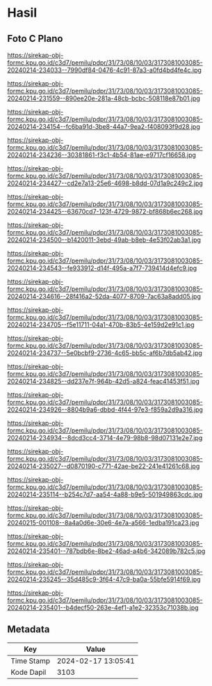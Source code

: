 # Hasil

## Foto C Plano

https://sirekap-obj-formc.kpu.go.id/c3d7/pemilu/pdpr/31/73/08/10/03/3173081003085-20240214-234033--7990df84-0476-4c91-87a3-a0fd4bd4fe4c.jpg

https://sirekap-obj-formc.kpu.go.id/c3d7/pemilu/pdpr/31/73/08/10/03/3173081003085-20240214-231559--890ee20e-281a-48cb-bcbc-508118e87b01.jpg

https://sirekap-obj-formc.kpu.go.id/c3d7/pemilu/pdpr/31/73/08/10/03/3173081003085-20240214-234154--fc6ba91d-3be8-44a7-9ea2-f408093f9d28.jpg

https://sirekap-obj-formc.kpu.go.id/c3d7/pemilu/pdpr/31/73/08/10/03/3173081003085-20240214-234236--30381861-f3c1-4b54-81ae-e9717cf16658.jpg

https://sirekap-obj-formc.kpu.go.id/c3d7/pemilu/pdpr/31/73/08/10/03/3173081003085-20240214-234427--cd2e7a13-25e6-4698-b8dd-07d1a9c249c2.jpg

https://sirekap-obj-formc.kpu.go.id/c3d7/pemilu/pdpr/31/73/08/10/03/3173081003085-20240214-234425--63670cd7-123f-4729-9872-bf868b6ec268.jpg

https://sirekap-obj-formc.kpu.go.id/c3d7/pemilu/pdpr/31/73/08/10/03/3173081003085-20240214-234500--b1420011-3ebd-49ab-b8eb-4e53f02ab3a1.jpg

https://sirekap-obj-formc.kpu.go.id/c3d7/pemilu/pdpr/31/73/08/10/03/3173081003085-20240214-234543--fe933912-d14f-495a-a7f7-739414d4efc9.jpg

https://sirekap-obj-formc.kpu.go.id/c3d7/pemilu/pdpr/31/73/08/10/03/3173081003085-20240214-234616--28f416a2-52da-4077-8709-7ac63a8add05.jpg

https://sirekap-obj-formc.kpu.go.id/c3d7/pemilu/pdpr/31/73/08/10/03/3173081003085-20240214-234705--f5e11711-04a1-470b-83b5-4e159d2e91c1.jpg

https://sirekap-obj-formc.kpu.go.id/c3d7/pemilu/pdpr/31/73/08/10/03/3173081003085-20240214-234737--5e0bcbf9-2736-4c65-bb5c-af6b7db5ab42.jpg

https://sirekap-obj-formc.kpu.go.id/c3d7/pemilu/pdpr/31/73/08/10/03/3173081003085-20240214-234825--dd237e7f-964b-42d5-a824-feac41453f51.jpg

https://sirekap-obj-formc.kpu.go.id/c3d7/pemilu/pdpr/31/73/08/10/03/3173081003085-20240214-234926--8804b9a6-dbbd-4f44-97e3-f859a2d9a316.jpg

https://sirekap-obj-formc.kpu.go.id/c3d7/pemilu/pdpr/31/73/08/10/03/3173081003085-20240214-234934--8dcd3cc4-3714-4e79-98b8-98d07131e2e7.jpg

https://sirekap-obj-formc.kpu.go.id/c3d7/pemilu/pdpr/31/73/08/10/03/3173081003085-20240214-235027--d0870190-c771-42ae-be22-241e41261c68.jpg

https://sirekap-obj-formc.kpu.go.id/c3d7/pemilu/pdpr/31/73/08/10/03/3173081003085-20240214-235114--b254c7d7-aa54-4a88-b9e5-501949863cdc.jpg

https://sirekap-obj-formc.kpu.go.id/c3d7/pemilu/pdpr/31/73/08/10/03/3173081003085-20240215-001108--8a4a0d6e-30e6-4e7a-a566-1edba191ca23.jpg

https://sirekap-obj-formc.kpu.go.id/c3d7/pemilu/pdpr/31/73/08/10/03/3173081003085-20240214-235401--787bdb6e-8be2-46ad-a4b6-342089b782c5.jpg

https://sirekap-obj-formc.kpu.go.id/c3d7/pemilu/pdpr/31/73/08/10/03/3173081003085-20240214-235245--35d485c9-3f64-47c9-ba0a-55bfe5914f69.jpg

https://sirekap-obj-formc.kpu.go.id/c3d7/pemilu/pdpr/31/73/08/10/03/3173081003085-20240214-235401--b4decf50-263e-4ef1-a1e2-32353c71038b.jpg


## Metadata

| Key        | Value               |
| ---------- | ------------------- |
| Time Stamp | 2024-02-17 13:05:41 |
| Kode Dapil | 3103                |




